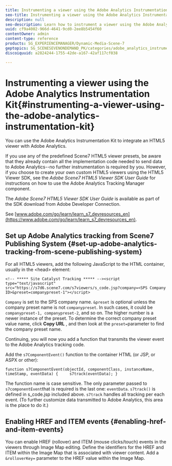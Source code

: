 ```yaml
---
title: Instrumenting a viewer using the Adobe Analytics Instrumentation Kit
seo-title: Instrumenting a viewer using the Adobe Analytics Instrumentation Kit
description: null
seo-description: Learn how to instrument a viewer using the Adobe Analytics Instrumentation Kit.
uuid: cf9a4002-966d-4641-9cd0-2ee8b5454f60
contentOwner: admin
content-type: reference
products: SG_EXPERIENCEMANAGER/Dynamic-Media-Scene-7
geptopics: SG_SCENESEVENONDEMAND_PK/categories/adobe_analytics_instrumentation_kit
discoiquuid: a2824244-1755-42de-a167-42af117cf038

---
```


# Instrumenting a viewer using the Adobe Analytics Instrumentation Kit{#instrumenting-a-viewer-using-the-adobe-analytics-instrumentation-kit}

You can use the Adobe Analytics Instrumentation Kit to integrate an HTML5 viewer with Adobe Analytics.

If you use any of the predefined Scene7 HTML5 viewer presets, be aware that they already contain all the implementation code needed to send data to Adobe Analytics--no further instrumentation is required by you. However, if you choose to create your own custom HTML5 viewers using the HTML5 Viewer SDK, see the *Adobe Scene7 HTML5 Viewer SDK User Guide* for instructions on how to use the Adobe Analytics Tracking Manager component.

The *Adobe Scene7 HTML5 Viewer SDK User Guide* is available as part of the SDK download from Adobe Developer Connection.

See [www.adobe.com/go/learn/learn_s7_devresources_en](https://www.adobe.com/go/learn/learn_s7_devresources_en).

## Set up Adobe Analytics tracking from Scene7 Publishing System {#set-up-adobe-analytics-tracking-from-scene-publishing-system}

For all HTML5 viewers, add the following JavaScript to the HTML container, usually in the &lt;head&gt; element:

```as3
<!-- ***** Site Catalyst Tracking ***** --><script type="text/javascript" src="https://s7d6.scene7.com/s7viewers/s_code.jsp?company=<SPS Company ID>&preset=companypreset-1"></script>
```

`Company` is set to the SPS company name. `&preset` is optional unless the company preset name is not `companypreset`. In such cases, it could be `companypreset-1, companypreset-2`, and so on. The higher number is a newer instance of the preset. To determine the correct company preset value name, click **Copy URL** , and then look at the `preset=`parameter to find the company preset name.

Continuing, you will now you add a function that transmits the viewer event to the Adobe Analytics tracking code.

Add the `s7ComponentEvent()` function to the container HTML (or JSP, or ASPX or other):

```as3
function s7ComponentEvent(objectId, componentClass, instanceName, timeStamp, eventData) {     s7track(eventData); }
```

The function name is case sensitive. The only parameter passed to `s7componentEvent`that is required is the last one: `eventData`. `s7track()` is defined in s_code.jsp included above. `s7track` handles all tracking per each event. (To further customize data transmitted to Adobe Analytics, this area is the place to do it.)

## Enabling HREF and ITEM events {#enabling-href-and-item-events}

You can enable HREF (rollover) and ITEM (mouse clicks/touch) events in the viewers through Image Map editing. Define the identifiers for the HREF and ITEM within the Image Map that is associated with viewer content. Add a `&rolloverKey=` parameter to the HREF value within the Image Map.
